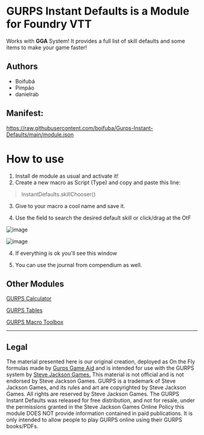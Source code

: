 # GURPS Instant Defaults is a Module for Foundry VTT 
Works with **GGA** System! It provides a full list of skill defaults and some items to make your game faster!


## Authors

* Boifubá
* Pimpão
* danielrab




## Manifest:
https://raw.githubusercontent.com/boifuba/Gurps-Instant-Defaults/main/module.json

# How to use

1. Install de module as usual and activate it! 
2. Create a new macro as Script (Type) and copy and paste this line:

> InstantDefaults.skillChooser()

3. Give to your macro a cool name and save it.

3. Use the field to search the desired default skill or click/drag at the OtF

![image](https://user-images.githubusercontent.com/21176804/137811594-8839ead3-e5ac-4ec6-9ae2-910718aab1f1.png)




![image](https://user-images.githubusercontent.com/21176804/137811668-ef07e3ad-7d47-46c1-8e19-51bfffcbd905.png)

4. If everything is ok you'll see this window

5. You can use the journal from compendium as well. 


## Other Modules

[GURPS Calculator](https://github.com/Boifuba/GURPS-Calculator "tic tic tic")

[GURPS Tables](https://github.com/Boifuba/GURPS-Tables "if you are Steve Jackson don't click here.")

[GURPS Macro Toolbox](https://github.com/Boifuba/GURPS-Macro-Toolbox "It's a mess!")

___
## Legal

The material presented here is our original creation, deployed as On the Fly formulas made by [Gurps Game Aid](https://github.com/crnormand/gurps) and is intended for use with the GURPS system by [Steve Jackson Games.](http://www.sjgames.com/) This material is not official and is not endorsed by Steve Jackson Games. GURPS is a trademark of Steve Jackson Games, and its rules and art are copyrighted by Steve Jackson Games. All rights are reserved by Steve Jackson Games. The GURPS Instant Defaults was released for free distribution, and not for resale, under the permissions granted in the Steve Jackson Games Online Policy this module DOES NOT provide information contained in paid publications. It is only intended to allow people to play GURPS online using their GURPS books/PDFs.

















